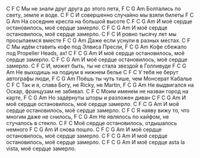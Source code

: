 C           F    C
Мы не знали друг друга до этого лета,
 F       C     G    Am
Болтались по свету, земле и воде.
 C           F    C
И совершенно случайно мы взяли билеты
 F       C     G    Am
На соседние кресла на большой высоте
 C   F    C            G   Am
И моё сердце остановилось, моё сердце замерло.
 C   F    C            G   Am
И моё сердце остановилось, моё сердце замерло.
 C           F    C
И ровно тысячу лет мы просыпаемся вместе
 F       C     G    Am
Даже если уснули в разных местах.
 C           F    C
Мы идём ставить кофе под Элвиса Пресли,
 F       C     G    Am
Кофе сбежало под Propeller Heads, ах!
 C   F    C            G   Am
И моё сердце остановилось, моё сердце замерло.
 C   F    C            G   Am
И моё сердце остановилось, моё сердце замерло.
 C           F    C
И, может быть, ты не стала звездой в Голливуде
 F       C     G    Am
Не выходишь на подиум в нижнем белье
 C           F    C
У тебя не берут автографы люди,
 F       C     G    Am
Поёшь ты чуть тише, чем Монсерат Кабалье
 C           F    C
Так и я, слава Богу, не Ricky, не Martin,
 F       C     G    Am
Не выдвигался на Оскар, французам не забивал.
 C           F    C
Моим именем не назван город на карте,
 F       C     G    Am
Но задёрнуты шторы и разложен диван
 C   F    C            G   Am
И моё сердце остановилось, моё сердце замерло.
 C   F    C            G   Am
И моё сердце остановилось, моё сердце замерло.
 C           F    C
Я наяву вижу то, что многим даже не снилось,
 F       C     G    Am
Не являлось по кайфом, не стучалось в стекло.
 C           F    C
Моё сердце остановилось, отдышалось немного
 F       C  G  Am
И снова пошло.
 C   F    C            G   Am
И моё сердце остановилось, моё сердце замерло.
 C   F    C            G   Am
И моё сердце остановилось, моё сердце замерло.
 C   F    C            G   Am
И моё сердце asta la vista, моё сердце замерло.